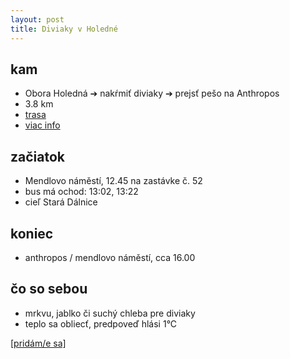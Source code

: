 ```yaml
---
layout: post
title: Diviaky v Holedné
---
```


## kam
* Obora Holedná ➔ nakŕmiť diviaky ➔ prejsť pešo na Anthropos
* 3.8 km
* [trasa](https://en.mapy.cz/s/posuretaso)
* [viac info](https://www.turistika.cz/mista/obora-holedna/detail)

## začiatok
* Mendlovo náměstí, 12.45 na zastávke č. 52
* bus má ochod: 13:02, 13:22
* cieľ Stará Dálnice

## koniec
* anthropos / mendlovo náměstí, cca 16.00 

## čo so sebou
* mrkvu, jablko či suchý chleba pre diviaky
* teplo sa obliecť, predpoveď hlási 1°C 

[[pridám/e sa]](https://docs.google.com/forms/d/e/1FAIpQLSdYBMTAsGSe_WU45hLNuZi3f8hkE1aCEMyNZnZz5b-bc2naOg/viewform?usp=sf_link)